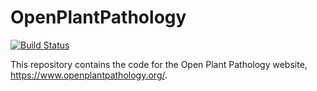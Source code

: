 # OpenPlantPathology

[![Build Status](https://travis-ci.org/openplantpathology/OpenPlantPathology.svg?branch=master)](https://travis-ci.org/openplantpathology/OpenPlantPathology)

This repository contains the code for the Open Plant Pathology website, https://www.openplantpathology.org/.
